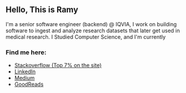## Hello, This is Ramy

I'm a senior software engineer (backend) @ IQVIA, I work on building software to ingest and analyze research datasets that later get used in medical research.
I Studied Computer Science, and I'm currently 

<!---
### My GitHub says I write those languages, but I can argue that I can write other languages as well:
![Top Languages](https://github-readme-stats.vercel.app/api/top-langs/?username=letsgogeeky)
--->

### Find me here:
- <a href="https://stackoverflow.com/users/3427252/ramy-m-mousa">Stackoverflow (Top 7% on the site)</a>
- <a href="https://www.linkedin.com/in/ramy-mousa/">LinkedIn</a>
- <a href="https://medium.com/@ramymoussa">Medium</a>
- <a href="https://www.goodreads.com/user/show/14454147-ramy-mohamed">GoodReads</a>

<!---
### Stats
![Ramy's GitHub stats](https://github-readme-stats.vercel.app/api?username=letsgogeeky&count_private=true&show_icons=true)
--->
